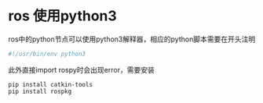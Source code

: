 # ros 使用python3

ros中的python节点可以使用python3解释器，相应的python脚本需要在开头注明

```py
#!/usr/bin/env python3
```

此外直接import rospy时会出现error，需要安装

```
pip install catkin-tools
pip install rospkg
```
